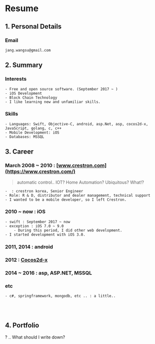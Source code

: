 # Resume

## 1. Personal Details
### Email
	jang.wangsu@gmail.com
	
## 2. Summary
### Interests
	- Free and open source software. (September 2017 ~ )
	- iOS Development
	- Block Chain Technology
	- I like learning new and unfamiliar skills.
### Skills
	- Languages: Swift, Objective-C, android, asp.Net, asp, cocos2d-x, JavaScript, golang, c, c++
	- Mobile Development: iOS
	- Databases: MSSQL
   
## 3. Career
### March 2008 ~ 2010 : [www.crestron.com](https://www.crestron.com/) 
> automatic control.. IOT? Home Automation? Ubiquitous? What!?

	-  : crestron korea, Senior Engineer
	- Role: R & D, distributor and dealer management, technical support
	- I wanted to be a mobile developer, so I left Crestron.

### 2010 ~ now : iOS
	- swift : September 2017 ~ now
	- exception : iOS 7.0 ~ 9.0
		- During this period, I did other web development.
	- I started development with iOS 3.0.

### 2011, 2014 : android
### 2012 : [Cocos2d-x](http://www.cocos2d-x.org/)
### 2014 ~ 2016 : asp, ASP.NET, MSSQL
### etc
	- c#, springframework, mongodb, etc .. : a little..

<br /><br />

## 4. Portfolio

? ..
What should I write down?

